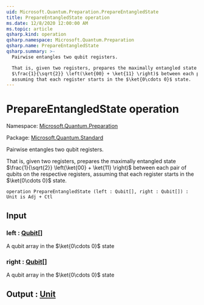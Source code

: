 ```yaml
---
uid: Microsoft.Quantum.Preparation.PrepareEntangledState
title: PrepareEntangledState operation
ms.date: 12/8/2020 12:00:00 AM
ms.topic: article
qsharp.kind: operation
qsharp.namespace: Microsoft.Quantum.Preparation
qsharp.name: PrepareEntangledState
qsharp.summary: >-
  Pairwise entangles two qubit registers.

  That is, given two registers, prepares the maximally entangled state
  $\frac{1}{\sqrt{2}} \left(\ket{00} + \ket{11} \right)$ between each pair of qubits on the respective registers,
  assuming that each register starts in the $\ket{0\cdots 0}$ state.
---
```


# PrepareEntangledState operation

Namespace: [Microsoft.Quantum.Preparation](xref:Microsoft.Quantum.Preparation)

Package: [Microsoft.Quantum.Standard](https://nuget.org/packages/Microsoft.Quantum.Standard)


Pairwise entangles two qubit registers.That is, given two registers, prepares the maximally entangled state$\frac{1}{\sqrt{2}} \left(\ket{00} + \ket{11} \right)$ between each pair of qubits on the respective registers,assuming that each register starts in the $\ket{0\cdots 0}$ state.

```qsharp
operation PrepareEntangledState (left : Qubit[], right : Qubit[]) : Unit is Adj + Ctl
```


## Input

### left : [Qubit](xref:microsoft.quantum.lang-ref.qubit)[]

A qubit array in the $\ket{0\cdots 0}$ state


### right : [Qubit](xref:microsoft.quantum.lang-ref.qubit)[]

A qubit array in the $\ket{0\cdots 0}$ state



## Output : [Unit](xref:microsoft.quantum.lang-ref.unit)


